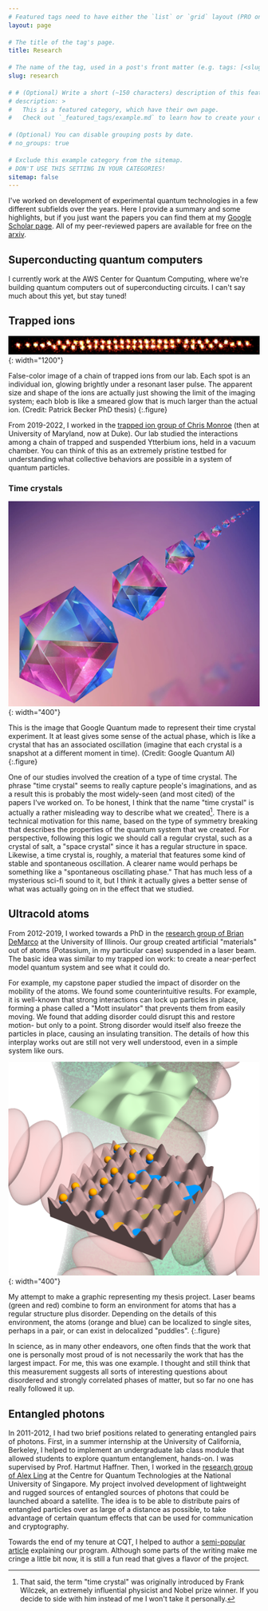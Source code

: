 ```yaml
---
# Featured tags need to have either the `list` or `grid` layout (PRO only).
layout: page

# The title of the tag's page.
title: Research

# The name of the tag, used in a post's front matter (e.g. tags: [<slug>]).
slug: research

# # (Optional) Write a short (~150 characters) description of this featured tag.
# description: >
#   This is a featured category, which have their own page.
#   Check out `_featured_tags/example.md` to learn how to create your own.

# (Optional) You can disable grouping posts by date.
# no_groups: true

# Exclude this example category from the sitemap.
# DON'T USE THIS SETTING IN YOUR CATEGORIES!
sitemap: false
---
```

I've worked on development of experimental quantum technologies in a few different subfields over the years. Here I provide a summary and some highlights, but if you just want the papers you can find them at my [Google Scholar page](https://scholar.google.com/citations?user=wsl7rBYAAAAJ). All of my peer-reviewed papers are available for free on the [arxiv](https://arxiv.org/).

## Superconducting quantum computers
I currently work at the AWS Center for Quantum Computing, where we're building quantum computers out of superconducting circuits. I can't say much about this yet, but stay tuned!

## Trapped ions
![Full-width image](/assets/img/research/ions.png){: width="1200"}

False-color image of a chain of trapped ions from our lab. Each spot is an individual ion, glowing brightly under a resonant laser pulse. The apparent size and shape of the ions are actually just showing the limit of the imaging system; each blob is like a smeared glow that is much larger than the actual ion.  (Credit: Patrick Becker PhD thesis)
{:.figure}

From 2019-2022, I worked in the [trapped ion group of Chris Monroe](https://iontrap.duke.edu/) (then at University of Maryland, now at Duke). Our lab studied the interactions among a chain of trapped and suspended Ytterbium ions, held in a vacuum chamber. You can think of this as an extremely pristine testbed for understanding what collective behaviors are possible in a system of quantum particles.

### Time crystals

![Full-width image](/assets/img/research/an-infinite-looking-row-of-pink-and-blue-crystals.webp){: width="400"}

This is the image that Google Quantum made to represent their time crystal experiment. It at least gives some sense of the actual phase, which is like a crystal that has an associated oscillation (imagine that each crystal is a snapshot at a different moment in time). (Credit: Google Quantum AI)
{:.figure}

One of our studies involved the creation of a type of time crystal. The phrase "time crystal" seems to really capture people's imaginations, and as a result this is probably the most widely-seen (and most cited) of the papers I've worked on. To be honest, I think that the name "time crystal" is actually a rather misleading way to describe what we created[^1]. There is a technical motivation for this name, based on the type of symmetry breaking that describes the properties of the quantum system that we created. For perspective, following this logic we should call a regular crystal, such as a crystal of salt, a "space crystal" since it has a regular structure in space. Likewise, a time crystal is, roughly, a material that features some kind of stable and spontaneous oscillation. A clearer name would perhaps be something like a "spontaneous oscillating phase." That has much less of a mysterious sci-fi sound to it, but I think it actually gives a better sense of what was actually going on in the effect that we studied.

## Ultracold atoms
From 2012-2019, I worked towards a PhD in the [research group of Brian DeMarco](https://research.physics.illinois.edu/demarco/) at the University of Illinois. Our group created artificial "materials" out of atoms (Potassium, in my particular case) suspended in a laser beam. The basic idea was similar to my trapped ion work: to create a near-perfect model quantum system and see what it could do.

For example, my capstone paper studied the impact of disorder on the mobility of the atoms. We found some counterintuitive results. For example, it is well-known that strong interactions can lock up particles in place, forming a phase called a "Mott insulator" that prevents them from easily moving. We found that adding disorder could disrupt this and restore motion- but only to a point. Strong disorder would itself also freeze the particles in place, causing an insulating transition. The details of how this interplay works out are still not very well understood, even in a simple system like ours.

![Full-width image](/assets/img/research/DoubDisorderLarge.png){: width="400"}

My attempt to make a graphic representing my thesis project. Laser beams (green and red) combine to form an environment for atoms that has a regular structure plus disorder. Depending on the details of this environment, the atoms (orange and blue) can be localized to single sites, perhaps in a pair, or can exist in delocalized "puddles".
{:.figure}

In science, as in many other endeavors, one often finds that the work that one is personally most proud of is not necessarily the work that has the largest impact. For me, this was one example. I thought and still think that this measurement suggests all sorts of interesting questions about disordered and strongly correlated phases of matter, but so far no one has really followed it up.

## Entangled photons
In 2011-2012, I had two brief positions related to generating entangled pairs of photons. First, in a summer internship at the University of California, Berkeley, I helped to implement an undergraduate lab class module that allowed students to explore quantum entanglement, hands-on. I was supervised by Prof. Hartmut Haffner. Then, I worked in the [research group of Alex Ling](https://sites.google.com/site/phylej/) at the Centre for Quantum Technologies at the National University of Singapore. My project involved development of lightweight and rugged sources of entangled sources of photons that could be launched aboard a satellite. The idea is to be able to distribute pairs of entangled particles over as large of a distance as possible, to take advantage of certain quantum effects that can be used for communication and cryptography.

Towards the end of my tenure at CQT, I helped to author a [semi-popular article](https://pure.strath.ac.uk/ws/portalfiles/portal/64830445/Morong_etal_QO_2012_Quantum_optics_for_space.pdf) explaining our program. Although some parts of the writing make me cringe a little bit now, it is still a fun read that gives a flavor of the project.

[^1]: That said, the term "time crystal" was originally introduced by Frank Wilczek, an extremely influential physicist and Nobel prize winner. If you decide to side with him instead of me I won't take it personally.